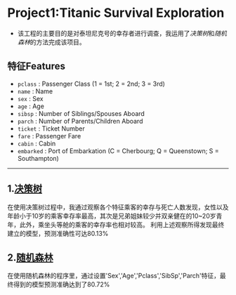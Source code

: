 # Project1:Titanic Survival Exploration
* 该工程的主要目的是对泰坦尼克号的幸存者进行调查，我运用了*决策树*和*随机森林*的方法完成该项目。
## **特征Features**
- `pclass` : Passenger Class (1 = 1st; 2 = 2nd; 3 = 3rd)
- `name` : Name
- `sex` : Sex
- `age` : Age
- `sibsp` : Number of Siblings/Spouses Aboard
- `parch` : Number of Parents/Children Aboard
- `ticket` : Ticket Number
- `fare` : Passenger Fare
- `cabin` : Cabin
- `embarked` : Port of Embarkation (C = Cherbourg; Q = Queenstown; S = Southampton)
------------------------------------------------------------------------------------------------------
## 1.[决策树](titanic_survival_exploration1.ipynb)
  在使用决策树过程中，我通过观察各个特征乘客的幸存与死亡人数发现，女性以及年龄小于10岁的乘客幸存率最高，其次是兄弟姐妹较少并双亲健在的10~20岁青年，此外，乘坐头等舱的乘客的幸存率也相对较高。
  利用上述观察所得发现最终建立的模型，预测准确性可达80.13%
## 2.[随机森林](titanic_survival_exploration2.ipynb)
  在使用随机森林的程序里，通过设置'Sex','Age','Pclass','SibSp','Parch'特征，最终得到的模型预测准确达到了80.72%
